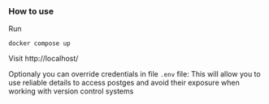 ### How to use

Run
```
docker compose up
```

Visit http://localhost/

Optionaly you can override credentials in file `.env` file:
This will allow you to use reliable details to access postges and avoid their exposure when working with version control systems